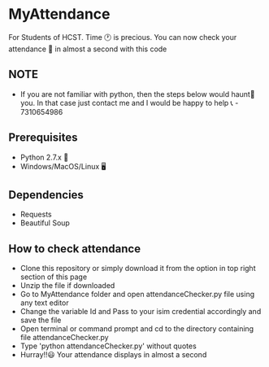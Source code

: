 # MyAttendance
For Students of HCST. Time 🕐 is precious. You can now check your attendance 💯 in almost a second with this code

## NOTE
- If you are not familiar with python, then the steps below would haunt👻 you. In that case just contact me and I would
be happy to help
📞 - 7310654986

## Prerequisites
- Python 2.7.x 🐍
- Windows/MacOS/Linux 🖥

## Dependencies
- Requests
- Beautiful Soup

## How to check attendance
- Clone this repository or simply download it from the option in top right section of this page
- Unzip the file if downloaded
- Go to MyAttendance folder and open attendanceChecker.py file using any text editor
- Change the variable Id and Pass to your isim credential accordingly and save the file
- Open terminal or command prompt and cd to the directory containing file attendanceChecker.py
- Type 'python attendanceChecker.py' without quotes
- Hurray!!😃 Your attendance displays in almost a second
